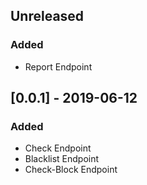 ## Unreleased
### Added
- Report Endpoint

## [0.0.1] - 2019-06-12
### Added
- Check Endpoint
- Blacklist Endpoint
- Check-Block Endpoint
